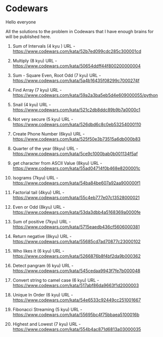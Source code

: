 # Codewars

Hello everyone

All the solutions to the problem in Codewars that I have enough brains for will be published here.

1. Sum of Intervals (4 kyu )
URL - https://www.codewars.com/kata/52b7ed099cdc285c300001cd

2. Multiply (8 kyu)
URL - https://www.codewars.com/kata/50654ddff44f800200000004

3. Sum - Square Even, Root Odd (7 kyu)
URL - https://www.codewars.com/kata/5a4b16435f08299c7000274f

4. Find Array (7 kyu)
URL - https://www.codewars.com/kata/59a2a3ba5eb5d4e609000055/python

5. Snail (4 kyu)
URL - https://www.codewars.com/kata/521c2db8ddc89b9b7a0000c1

6. Not very secure (5 kyu)
URL - https://www.codewars.com/kata/526dbd6c8c0eb53254000110

7. Create Phone Number (6kyu)
URL - https://www.codewars.com/kata/525f50e3b73515a6db000b83

8. Quarter of the year (8kyu)
URL - https://www.codewars.com/kata/5ce9c1000bab0b001134f5af

9. get character from ASCII Value (8kyu)
URL - https://www.codewars.com/kata/55ad04714f0b468e8200001c

10. Isograms (7kyu)
URL - https://www.codewars.com/kata/54ba84be607a92aa900000f1

11. Factorial tail (4kyu)
URL - https://www.codewars.com/kata/55c4eb777e07c13528000021

12. Even or Odd (8kyu)
URL - https://www.codewars.com/kata/53da3dbb4a5168369a0000fe

13. Sum of positive (7kyu)
URL - https://www.codewars.com/kata/5715eaedb436cf5606000381

14. Return negative (8kyu)
URL - https://www.codewars.com/kata/55685cd7ad70877c23000102

15. Who likes it (6 kyu)
URL - https://www.codewars.com/kata/5266876b8f4bf2da9b000362

16. Detect pangram (6 kyu)
URL - https://www.codewars.com/kata/545cedaa9943f7fe7b000048

17. Convert string to camel case (6 kyu)
URL - https://www.codewars.com/kata/517abf86da9663f1d2000003

18. Unique In Order (6 kyu)
URL - https://www.codewars.com/kata/54e6533c92449cc251001667

19. Fibonacci Streaming (5 kyu)
URL - https://www.codewars.com/kata/55695bc4f75bbaea5100016b

20. Highest and Lowest (7 kyu)
URL - https://www.codewars.com/kata/554b4ac871d6813a03000035
